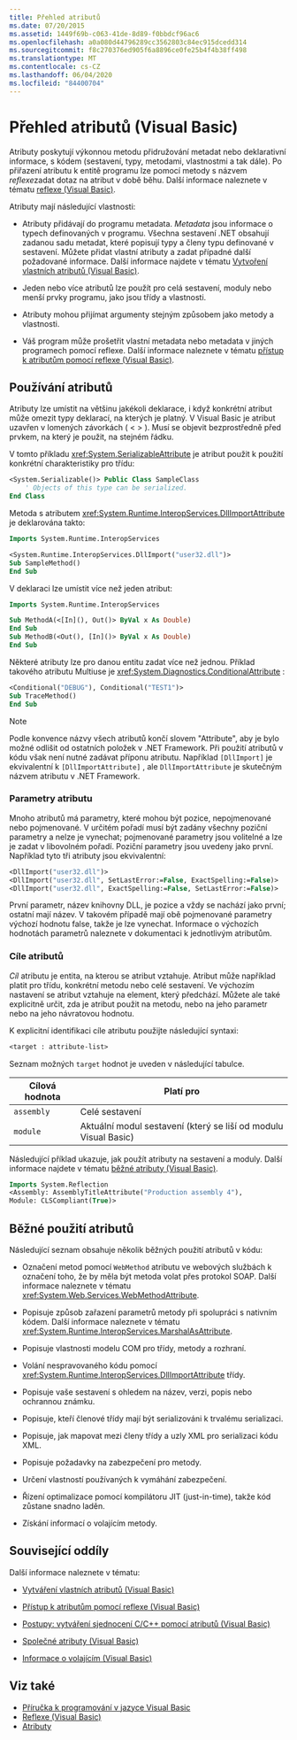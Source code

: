 ```yaml
---
title: Přehled atributů
ms.date: 07/20/2015
ms.assetid: 1449f69b-c063-41de-8d89-f0bbdcf96ac6
ms.openlocfilehash: a0a080d44796289cc3562803c84ec915dcedd314
ms.sourcegitcommit: f8c270376ed905f6a8896ce0fe25b4f4b38ff498
ms.translationtype: MT
ms.contentlocale: cs-CZ
ms.lasthandoff: 06/04/2020
ms.locfileid: "84400704"
---
```

# <a name="attributes-overview-visual-basic"></a>Přehled atributů (Visual Basic)

Atributy poskytují výkonnou metodu přidružování metadat nebo deklarativní informace, s kódem (sestavení, typy, metodami, vlastnostmi a tak dále). Po přiřazení atributu k entitě programu lze pomocí metody s názvem *reflexe*zadat dotaz na atribut v době běhu. Další informace naleznete v tématu [reflexe (Visual Basic)](../reflection.md).

Atributy mají následující vlastnosti:

- Atributy přidávají do programu metadata. *Metadata* jsou informace o typech definovaných v programu. Všechna sestavení .NET obsahují zadanou sadu metadat, které popisují typy a členy typu definované v sestavení. Můžete přidat vlastní atributy a zadat případné další požadované informace. Další informace najdete v tématu [Vytvoření vlastních atributů (Visual Basic)](creating-custom-attributes.md).

- Jeden nebo více atributů lze použít pro celá sestavení, moduly nebo menší prvky programu, jako jsou třídy a vlastnosti.

- Atributy mohou přijímat argumenty stejným způsobem jako metody a vlastnosti.

- Váš program může prošetřit vlastní metadata nebo metadata v jiných programech pomocí reflexe. Další informace naleznete v tématu [přístup k atributům pomocí reflexe (Visual Basic)](accessing-attributes-by-using-reflection.md).

## <a name="using-attributes"></a>Používání atributů

Atributy lze umístit na většinu jakékoli deklarace, i když konkrétní atribut může omezit typy deklarací, na kterých je platný. V Visual Basic je atribut uzavřen v lomených závorkách ( \< > ). Musí se objevit bezprostředně před prvkem, na který je použit, na stejném řádku.

V tomto příkladu <xref:System.SerializableAttribute> je atribut použit k použití konkrétní charakteristiky pro třídu:

```vb
<System.Serializable()> Public Class SampleClass
    ' Objects of this type can be serialized.
End Class
```

 Metoda s atributem <xref:System.Runtime.InteropServices.DllImportAttribute> je deklarována takto:

```vb
Imports System.Runtime.InteropServices
```

```vb
<System.Runtime.InteropServices.DllImport("user32.dll")>
Sub SampleMethod()
End Sub
```

V deklaraci lze umístit více než jeden atribut:

```vb
Imports System.Runtime.InteropServices
```

```vb
Sub MethodA(<[In](), Out()> ByVal x As Double)
End Sub
Sub MethodB(<Out(), [In]()> ByVal x As Double)
End Sub
```

Některé atributy lze pro danou entitu zadat více než jednou. Příklad takového atributu Multiuse je <xref:System.Diagnostics.ConditionalAttribute> :

```vb
<Conditional("DEBUG"), Conditional("TEST1")>
Sub TraceMethod()
End Sub
```

> [!NOTE]
> Podle konvence názvy všech atributů končí slovem "Attribute", aby je bylo možné odlišit od ostatních položek v .NET Framework. Při použití atributů v kódu však není nutné zadávat příponu atributu. Například `[DllImport]` je ekvivalentní k `[DllImportAttribute]` , ale `DllImportAttribute` je skutečným názvem atributu v .NET Framework.

### <a name="attribute-parameters"></a>Parametry atributu

Mnoho atributů má parametry, které mohou být pozice, nepojmenované nebo pojmenované. V určitém pořadí musí být zadány všechny poziční parametry a nelze je vynechat; pojmenované parametry jsou volitelné a lze je zadat v libovolném pořadí. Poziční parametry jsou uvedeny jako první. Například tyto tři atributy jsou ekvivalentní:

```vb
<DllImport("user32.dll")>
<DllImport("user32.dll", SetLastError:=False, ExactSpelling:=False)>
<DllImport("user32.dll", ExactSpelling:=False, SetLastError:=False)>
```

První parametr, název knihovny DLL, je pozice a vždy se nachází jako první; ostatní mají název. V takovém případě mají obě pojmenované parametry výchozí hodnotu false, takže je lze vynechat. Informace o výchozích hodnotách parametrů naleznete v dokumentaci k jednotlivým atributům.

### <a name="attribute-targets"></a>Cíle atributů

*Cíl* atributu je entita, na kterou se atribut vztahuje. Atribut může například platit pro třídu, konkrétní metodu nebo celé sestavení. Ve výchozím nastavení se atribut vztahuje na element, který předchází. Můžete ale také explicitně určit, zda je atribut použit na metodu, nebo na jeho parametr nebo na jeho návratovou hodnotu.

K explicitní identifikaci cíle atributu použijte následující syntaxi:

```vb
<target : attribute-list>
```

Seznam možných `target` hodnot je uveden v následující tabulce.

|Cílová hodnota|Platí pro|
|------------------|----------------|
|`assembly`|Celé sestavení|
|`module`|Aktuální modul sestavení (který se liší od modulu Visual Basic)|

 Následující příklad ukazuje, jak použít atributy na sestavení a moduly. Další informace najdete v tématu [běžné atributy (Visual Basic)](common-attributes.md).

```vb
Imports System.Reflection
<Assembly: AssemblyTitleAttribute("Production assembly 4"),
Module: CLSCompliant(True)>
```

## <a name="common-uses-for-attributes"></a>Běžné použití atributů

Následující seznam obsahuje několik běžných použití atributů v kódu:

- Označení metod pomocí `WebMethod` atributu ve webových službách k označení toho, že by měla být metoda volat přes protokol SOAP. Další informace naleznete v tématu <xref:System.Web.Services.WebMethodAttribute>.

- Popisuje způsob zařazení parametrů metody při spolupráci s nativním kódem. Další informace naleznete v tématu <xref:System.Runtime.InteropServices.MarshalAsAttribute>.

- Popisuje vlastnosti modelu COM pro třídy, metody a rozhraní.

- Volání nespravovaného kódu pomocí <xref:System.Runtime.InteropServices.DllImportAttribute> třídy.

- Popisuje vaše sestavení s ohledem na název, verzi, popis nebo ochrannou známku.

- Popisuje, kteří členové třídy mají být serializováni k trvalému serializaci.

- Popisuje, jak mapovat mezi členy třídy a uzly XML pro serializaci kódu XML.

- Popisuje požadavky na zabezpečení pro metody.

- Určení vlastností používaných k vymáhání zabezpečení.

- Řízení optimalizace pomocí kompilátoru JIT (just-in-time), takže kód zůstane snadno laděn.

- Získání informací o volajícím metody.

## <a name="related-sections"></a>Související oddíly

Další informace naleznete v tématu:

- [Vytváření vlastních atributů (Visual Basic)](creating-custom-attributes.md)

- [Přístup k atributům pomocí reflexe (Visual Basic)](accessing-attributes-by-using-reflection.md)

- [Postupy: vytváření sjednocení C/C++ pomocí atributů (Visual Basic)](how-to-create-a-c-cpp-union-by-using-attributes.md)

- [Společné atributy (Visual Basic)](common-attributes.md)

- [Informace o volajícím (Visual Basic)](../caller-information.md)

## <a name="see-also"></a>Viz také

- [Příručka k programování v jazyce Visual Basic](../../index.md)
- [Reflexe (Visual Basic)](../reflection.md)
- [Atributy](../../../../standard/attributes/index.md)
